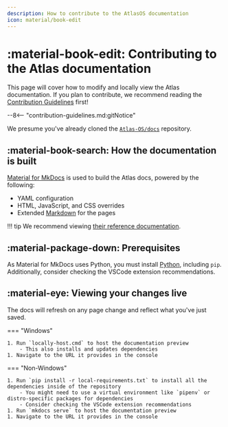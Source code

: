 ```yaml
---
description: How to contribute to the AtlasOS documentation
icon: material/book-edit
---
```


# :material-book-edit: Contributing to the Atlas documentation

This page will cover how to modify and locally view the Atlas documentation. If you plan to contribute, we recommend reading the [Contribution Guidelines](contribution-guidelines.md) first!

--8<-- "contribution-guidelines.md:gitNotice"

We presume you've already cloned the [`Atlas-OS/docs`](https://github.com/Atlas-OS/docs) repository.

## :material-book-search: How the documentation is built

[Material for MkDocs](https://squidfunk.github.io/mkdocs-material/) is used to build the Atlas docs, powered by the following:

- YAML configuration
- HTML, JavaScript, and CSS overrides
- Extended [Markdown](https://www.markdowntutorial.com/) for the pages

!!! tip
    We recommend viewing [their reference documentation](https://squidfunk.github.io/mkdocs-material/reference/).

## :material-package-down: Prerequisites

As Material for MkDocs uses Python, you must install [Python](https://www.python.org/downloads/), including `pip`. Additionally, consider checking the VSCode extension recommendations.

## :material-eye: Viewing your changes live

The docs will refresh on any page change and reflect what you've just saved.

=== "Windows"

    1. Run `locally-host.cmd` to host the documentation preview
        - This also installs and updates dependencies
    1. Navigate to the URL it provides in the console

=== "Non-Windows"

    1. Run `pip install -r local-requirements.txt` to install all the dependencies inside of the repository
        - You might need to use a virtual environment like `pipenv` or distro-specific packages for dependencies
        - Consider checking the VSCode extension recommendations
    1. Run `mkdocs serve` to host the documentation preview
    1. Navigate to the URL it provides in the console
